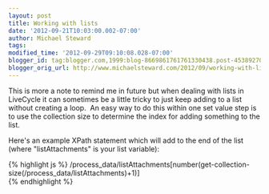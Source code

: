 ```yaml
---
layout: post
title: Working with lists
date: '2012-09-21T10:03:00.002-07:00'
author: Michael Steward
tags: 
modified_time: '2012-09-29T09:10:08.028-07:00'
blogger_id: tag:blogger.com,1999:blog-8669861761761330438.post-4538927013763621439
blogger_orig_url: http://www.michaelsteward.com/2012/09/working-with-lists.html
---
```


This is more a note to remind me in future but when dealing with lists in LiveCycle it can sometimes be a little tricky to just keep adding to a list without creating a loop.  An easy way to do this within one set value step is to use the collection size to determine the index for adding something to the list.   

Here's an example XPath statement which will add to the end of the list (where "listAttachments" is your list variable):  

{% highlight js %}
/process_data/listAttachments[number(get-collection-size(/process_data/listAttachments)+1)]  
{% endhighlight %}